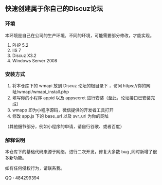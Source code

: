 ## 快速创建属于你自己的Discuz论坛
### 环境
本环境是自己在公司的生产环境，不同的环境，可能需要部分修改，才能实现。
1. PHP 5.2
2. IIS 7
3. Discuz X3.2
4. Windows Server 2008



### 安装方式

1. 将本仓库下的 wmapi 放到 Discuz 论坛的根目录下 ，访问 https://你的网址/wmapi/wmapi_install.php
2. 填写你的小程序 appid 以及 appsecret 进行安装（至此，论坛接口已安装完成）
3. wmapp 即为小程序源码，微信提供的开发者工具打开
4. 修改 app.js 下的 base_url 以及 svr_url 为你的网址

（其他细节部分，例如小程序的申请，请自行谷歌、或者百度）

### 解释说明

本仓库下的基础代码来源于网络，进行二次开发，修复大多数 bug ,同时新增了很多新功能。

如有任何侵权行为，请联系我。

QQ : 484299394